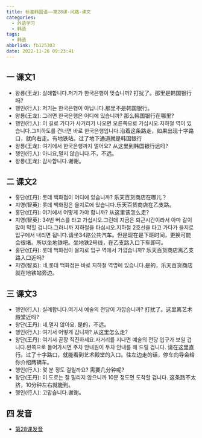 ```yaml
---
title: 标准韩国语——第28课-问路-课文
categories:
  - 外语学习
  - 韩语
tags:
  - 韩语
abbrlink: fb125303
date: 2022-11-26 09:23:41
---
```

## 一 课文1

* 왕룡(王龙): 실례합니다.저기가 한국은행이 맞습니까? 打扰了。那里是韩国银行吗?
* 행인(行人): 저기는 한국은행이 아닙니다.那里不是韩国银行。
* 왕룡(王龙): 그러면 한국은행은 어디에 있습니까? 那么韩国银行在哪里?
* 행인(行人): 이 길로 가다가 사거리가 나오면 오른쪽으로 가십시오.지하철 역이 있습니다.그지하도를 건너면 바로 한국은행입니다.沿着这条路走，如果出现十字路口，就向右走。有地铁站。过了地下通道就是韩国银行
* 왕룡(王龙): 여기에서 한국은행까지 멀어요? 从这里到韩国银行远吗?
* 행인(行人): 아니요,멀지 않습니다.不，不远。
* 왕룡(王龙): 감사합니다.谢谢。

<!--more-->

## 二 课文2

* 홍단(红丹): 롯데 백화점이 어디에 있습니까? 乐天百货商店在哪儿？
* 지영(智英): 롯데 백화점은 을지로에 있습니다.乐天百货商店在乙支路。
* 홍단(红丹): 여기에서 어떻게 가야 합니까? 从这里该怎么走?
* 지영(智英): 34번 버스를 타고 가십시오.그런데 지금은 퇴근시간이라서 아마 갈이 많이 막힐 겁니다.그러니까 지하철을 타십시오.지하철 2호선을 타고 가다가 을지로 입구에서 내리면 됩니다.请坐34路公共汽车。但是现在是下班时间，更换可能会很堵。所以坐地铁吧。坐地铁2号线，在乙支路入口下车即可。
* 홍단(红丹): 롯데 백화점이 을지로 입구 역에서 가깝습니까? 乐天百货商店离乙支路入口近吗?
* 지영(智英): 네,롯데 백화점은 바로 지하철 역옆에 있습니다.是的，乐天百货商店就在地铁站旁边。

## 三 课文3

* 행인(行人): 실례합니다.여기서 예술의 전당이 가깝습니까? 打扰了。这里离艺术殿堂近吗?
* 왕단(王丹): 네,멀지 않아요. 是的，不远。
* 행인(行人): 여기서 어떻게 갑니까? 从这里怎么走?
* 왕단(王丹): 여기서 곧장 직진하세요.사거리를 지나면 예술의 전당 입구가 보일 겁니다.왼쪽으로 들어가시면 주차 안내원이 두차 안내를 해 드릴 겁니다. 请在这里直行。过了十字路口，就能看到艺术殿堂的入口。往左边走的话，停车向导会给你介绍两辆车。
* 행인(行人): 몇 분 정도 걸릴까요? 需要几分钟呢?
* 왕단(王丹): 이 도로는 잘 밀리지 않으니까 10분 정도면 도착할 겁니다. 这条路不太挤，10分钟左右就能到。
* 행인(行人): 고맙습니다.谢谢。

## 四 发音
* [第28课发音][1]

[1]:https://biz.cli.im/Pcview?name=https%3A%2F%2Fbiz.cli.im%2Ftest%2FFY485353%3Fcoding%3DI56dqt%26qrurl%3Dhttp%253A%252F%252Fqr31.cn%252FI56dqt%26gtype%3D2&time=1  